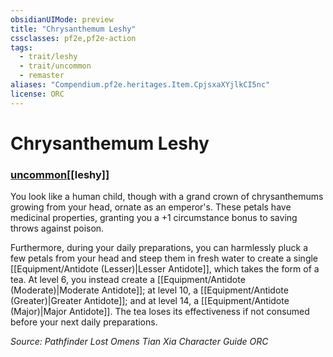 ```yaml
---
obsidianUIMode: preview
title: "Chrysanthemum Leshy"
cssclasses: pf2e,pf2e-action
tags:
  - trait/leshy
  - trait/uncommon
  - remaster
aliases: "Compendium.pf2e.heritages.Item.CpjsxaXYjlkCI5nc"
license: ORC
---
```

# Chrysanthemum Leshy

### [uncommon](uncommon "Uncommon Rarity Trait")[[leshy]]






You look like a human child, though with a grand crown of chrysanthemums growing from your head, ornate as an emperor's. These petals have medicinal properties, granting you a +1 circumstance bonus to saving throws against poison.

Furthermore, during your daily preparations, you can harmlessly pluck a few petals from your head and steep them in fresh water to create a single [[Equipment/Antidote (Lesser)|Lesser Antidote]], which takes the form of a tea. At level 6, you instead create a [[Equipment/Antidote (Moderate)|Moderate Antidote]]; at level 10, a [[Equipment/Antidote (Greater)|Greater Antidote]]; and at level 14, a [[Equipment/Antidote (Major)|Major Antidote]]. The tea loses its effectiveness if not consumed before your next daily preparations.

*Source: Pathfinder Lost Omens Tian Xia Character Guide*
*ORC*